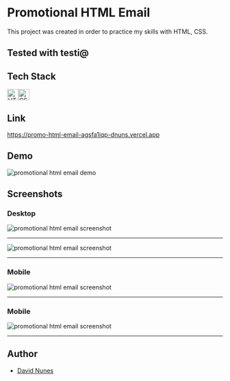 # Promotional HTML Email

This project was created in order to practice my skills with HTML, CSS.

## Tested with testi@


## Tech Stack

<img alt="HTML5" width="26px" src="https://raw.githubusercontent.com/github/explore/80688e429a7d4ef2fca1e82350fe8e3517d3494d/topics/html/html.png" /><img alt="CSS3" width="26px" src="https://raw.githubusercontent.com/github/explore/80688e429a7d4ef2fca1e82350fe8e3517d3494d/topics/css/css.png" />

## Link
https://promo-html-email-agsfa1iqp-dnuns.vercel.app
  
## Demo

![promotional html email demo](resources/project-git.gif)
  
## Screenshots

### Desktop

![promotional html email screenshot](resources/desktop-clients.jpg)

---

![promotional html email screenshot](resources/3-col.jpeg)


---

### Mobile

![promotional html email screenshot](resources/2-col.jpeg)

---

### Mobile

![promotional html email screenshot](resources/1-col.jpeg)

---  

## Author

- [David Nunes](https://www.github.com/Dnuns)
